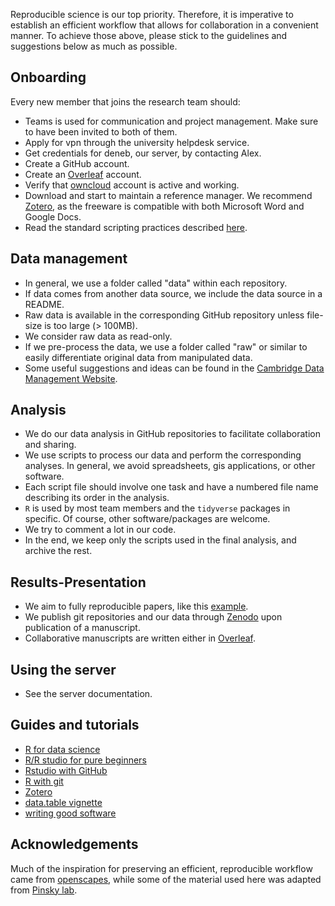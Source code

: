 Reproducible science is our top priority. Therefore, it is imperative to establish an efficient workflow that allows for collaboration in a convenient manner. To achieve those above, please stick to the guidelines and suggestions below as much as possible.

## Onboarding

Every new member that joins the research team should:

* Teams is used for communication and project management. Make sure to have been invited to both of them. 
* Apply for vpn through the university helpdesk service.
* Get credentials for deneb, our server, by contacting Alex. 
* Create a GitHub account.
* Create an [Overleaf](https://www.overleaf.com/) account.
* Verify that [owncloud](https://owncloud.cesnet.cz/) account is active and working.
* Download and start to maintain a reference manager. We recommend [Zotero](https://www.zotero.org/), as the freeware is compatible with both Microsoft Word and Google Docs. 
* Read the standard scripting practices described [here](https://github.com/KVHEM/how_we_work/blob/master/CONTRIBUTING.md).

## Data management

* In general, we use a folder called "data" within each repository.
* If data comes from another data source, we include the data source in a README.
* Raw data is available in the corresponding GitHub repository unless file-size is too large (> 100MB).
* We consider raw data as read-only.
* If we pre-process the data, we use a folder called "raw" or similar to easily differentiate original data from manipulated data.
* Some useful suggestions and ideas can be found in the [Cambridge Data Management Website](https://www.data.cam.ac.uk/data-management-guide/organising-your-data).

## Analysis

* We do our data analysis in GitHub repositories to facilitate collaboration and sharing.
* We use scripts to process our data and perform the corresponding analyses. In general, we avoid spreadsheets, gis applications, or other software.
* Each script file should involve one task and have a numbered file name describing its order in the analysis.
* `R` is used by most team members and the `tidyverse` packages in specific. Of course, other software/packages are welcome. 
* We try to comment a lot in our code.
* In the end, we keep only the scripts used in the final analysis, and archive the rest. 

## Results-Presentation

* We aim to fully reproducible papers, like this [example](https://github.com/CenterForOpenScience/rpp/blob/master/README.md). 
* We publish git repositories and our data through [Zenodo](https://zenodo.org/) upon publication of a manuscript.
* Collaborative manuscripts are written either in [Overleaf](https://www.overleaf.com/).

## Using the server

* See the server documentation.

## Guides and tutorials

* [R for data science](https://r4ds.had.co.nz/)
* [R/R studio for pure beginners](https://swcarpentry.github.io/r-novice-gapminder/01-rstudio-intro/index.html)
* [Rstudio with GitHub](https://www.rstudio.com/resources/webinars/rstudio-essentials-webinar-series-managing-part-2/)
* [R with git](https://happygitwithr.com/index.html)
* [Zotero](https://www.youtube.com/watch?v=q6-YOPS1xY4)
* [data.table vignette](https://cran.r-project.org/web/packages/data.table/vignettes/datatable-intro.html)
* [writing good software](https://swcarpentry.github.io/r-novice-gapminder/16-wrap-up/index.html)

## Acknowledgements

Much of the inspiration for preserving an efficient, reproducible workflow came from [openscapes](https://www.openscapes.org/about/), while some of the material used here was adapted from [Pinsky lab](https://github.com/pinskylab).
